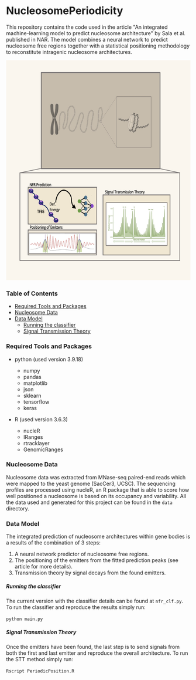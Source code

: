 # NucleosomePeriodicity

This repository contains the code used in the article "An integrated machine-learning model to predict nucleosome architecture" by Sala et al. published in NAR. The model combines a neural network to predict nucleosome free regions together with a statistical positioning methodology to reconstitute intragenic nucleosome architectures.

<p align="center">
<img src="assets/GraphicalAbstract.png" width="600" height="600">
</p>

### Table of Contents
- [Required Tools and Packages](#Required-Tools-and-Packages)
- [Nucleosome Data](#Nucleosome-Data)
- [Data Model](#Data-Model)
  - [Running the classifier](#Running-the-classifier)
  - [Signal Transmission Theory](#STT)
 
<a name="Required-Tools-and-Packages"></a>
### Required Tools and Packages

* python (used version 3.9.18)
  - numpy
  - pandas
  - matplotlib
  - json
  - sklearn
  - tensorflow
  - keras
      
* R (used version 3.6.3)
  - nucleR
  - IRanges
  - rtracklayer
  - GenomicRanges

<a name="Nucleosome-Data"></a>
### Nucleosome Data
Nucleosome data was extracted from MNase-seq paired-end reads which were mapped to the yeast genome (SacCer3, UCSC). The sequencing profiles are processed using nucleR, an R package that is able to score how well positioned a nucleosome is based on its occupancy and variability. All the data used and generated for this project can be found in the `data` directory.

<a name="Data-Model"></a>
### Data Model

The integrated prediction of nucleosome architectures within gene bodies is a results of the combination of 3 steps:

1. A neural network predictor of nucleosome free regions.
2. The positioning of the emitters from the fitted prediction peaks (see article for more details).
3. Transmission theory by signal decays from the found emitters.

<a name="Running-the-classifier"></a>
##### Running the classifier

The current version with the classifier details can be found at `nfr_clf.py`. To run the classifier and reproduce the results simply run:

`python main.py`

<a name="STT"></a>
##### Signal Transmission Theory

Once the emitters have been found, the last step is to send signals from both the first and last emitter and reproduce the overall architecture. To run the STT method simply run:

`Rscript PeriodicPosition.R`


